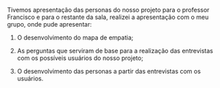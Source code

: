 
Tivemos apresentação das personas do nosso projeto para o professor Francisco e para o restante da sala, realizei a apresentação com o meu grupo, onde pude apresentar:

1) O desenvolvimento do mapa de empatia;

2) As perguntas que serviram de base para a realização das entrevistas com os possíveis usuários do nosso projeto;

3) O desenvolvimento das personas a partir das entrevistas com os usuários.


